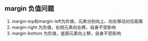 ## margin 负值问题

1. margin-top和margin-left为负值，元素分别向上、向左移动对应距离
2. margin-right 为负值，右侧元素向左移，自身不受影响
3. margin-bottom 为负值，底部元素向上移，自身不受影响
